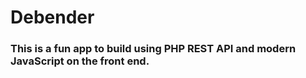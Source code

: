 # Debender
### This is a fun app to build using PHP REST API and modern JavaScript on the front end.
